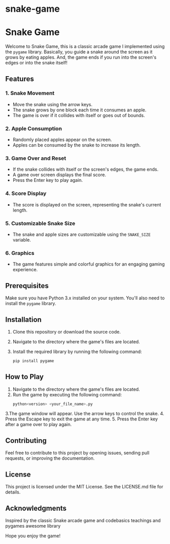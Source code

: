 # snake-game
# Snake Game

Welcome to Snake Game, this is a classic arcade game I implemented using the `pygame` library. Basically, you guide a snake around the screen as it grows by eating apples. And, the game ends if you run into the screen's edges or into the snake itself!

## Features

### 1. **Snake Movement**
- Move the snake using the arrow keys.
- The snake grows by one block each time it consumes an apple.
- The game is over if it collides with itself or goes out of bounds.

### 2. **Apple Consumption**
- Randomly placed apples appear on the screen.
- Apples can be consumed by the snake to increase its length.

### 3. **Game Over and Reset**
- If the snake collides with itself or the screen's edges, the game ends.
- A game over screen displays the final score.
- Press the Enter key to play again.

### 4. **Score Display**
- The score is displayed on the screen, representing the snake's current length.

### 5. **Customizable Snake Size**
- The snake and apple sizes are customizable using the `SNAKE_SIZE` variable.

### 6. **Graphics**
- The game features simple and colorful graphics for an engaging gaming experience.

## Prerequisites

Make sure you have Python 3.x installed on your system. You'll also need to install the `pygame` library.

## Installation

1. Clone this repository or download the source code.
2. Navigate to the directory where the game's files are located.
3. Install the required library by running the following command:

   ```bash
   pip install pygame

## How to Play

1. Navigate to the directory where the game's files are located.
2. Run the game by executing the following command:
   ```bash
   python<version> <your_file_name>.py
3.The game window will appear. Use the arrow keys to control the snake.
4. Press the Escape key to exit the game at any time.
5. Press the Enter key after a game over to play again.

## Contributing

Feel free to contribute to this project by opening issues, sending pull requests, or improving the documentation.

## License

This project is licensed under the MIT License. See the LICENSE.md file for details.

## Acknowledgments

Inspired by the classic Snake arcade game and codebasics teachings and pygames awesome library

Hope you enjoy the game!


